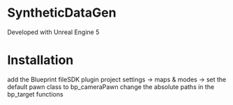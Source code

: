 # SyntheticDataGen

Developed with Unreal Engine 5

# Installation
add the Blueprint fileSDK plugin
project settings -> maps & modes -> set the default pawn class to bp_cameraPawn
change the absolute paths in the bp_target functions
